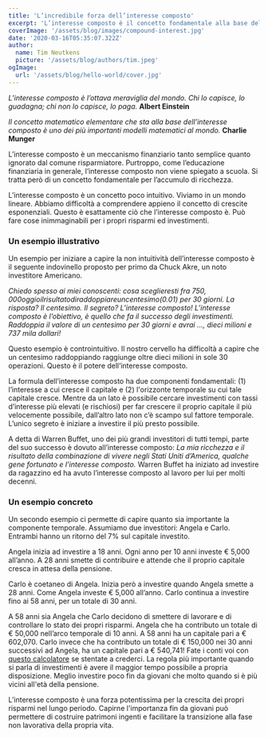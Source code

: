 ```yaml
---
title: 'L’incredibile forza dell’interesse composto'
excerpt: 'L’interesse composto è il concetto fondamentale alla base della ricchezza nel lungo termine.'
coverImage: '/assets/blog/images/compound-interest.jpg'
date: '2020-03-16T05:35:07.322Z'
author:
  name: Tim Neutkens
  picture: '/assets/blog/authors/tim.jpeg'
ogImage:
  url: '/assets/blog/hello-world/cover.jpg'
---
```


_L’interesse composto è l’ottava meraviglia del mondo. Chi lo capisce, lo guadagna; chi non lo capisce, lo paga._ **Albert Einstein**

_Il concetto matematico elementare che sta alla base dell’interesse composto è uno dei più importanti modelli matematici al mondo._ **Charlie Munger**

L’interesse composto è un meccanismo finanziario tanto semplice quanto ignorato dal comune risparmiatore. Purtroppo, come l’educazione finanziaria in generale, l’interesse composto non viene spiegato a scuola. Si tratta però di un concetto fondamentale per l’accumulo di ricchezza.

L’interesse composto è un concetto poco intuitivo. Viviamo in un mondo lineare. Abbiamo difficoltà a comprendere appieno il concetto di crescite esponenziali. Questo è esattamente ciò che l’interesse composto è. Può fare cose inimmaginabili per i propri risparmi ed investimenti.

### Un esempio illustrativo

Un esempio per iniziare a capire la non intuitività dell’interesse composto è il seguente indovinello proposto per primo da Chuck Akre, un noto investitore Americano.

_Chiedo spesso ai miei conoscenti: cosa sceglieresti fra $750,000 oggi o il risultato di raddoppiare un centesimo ($0.01) per 30 giorni. La risposta? Il centesimo. Il segreto? L’interesse composto! L’interesse composto è l’obiettivo, è quello che fa il successo degli investimenti. Raddoppia il valore di un centesimo per 30 giorni e avrai …, dieci milioni e 737 mila dollari!_

Questo esempio è controintuitivo. Il nostro cervello ha difficoltà a capire che un centesimo raddoppiando raggiunge oltre dieci milioni in sole 30 operazioni. Questo è il potere dell’interesse composto.

La formula dell’interesse composto ha due componenti fondamentali: (1) l’interesse a cui cresce il capitale e (2) l'orizzonte temporale su cui tale capitale cresce. Mentre da un lato è possibile cercare investimenti con tassi d’interesse più elevati (e rischiosi) per far crescere il proprio capitale il più velocemente possibile, dall’altro lato non c’è scampo sul fattore temporale. L’unico segreto è iniziare a investire il più presto possibile.

A detta di Warren Buffet, uno dei più grandi investitori di tutti tempi, parte del suo successo è dovuto all’interesse composto: _La mia ricchezza e il risultato della combinazione di vivere negli Stati Uniti d’America, qualche gene fortunato e l’interesse composto._ Warren Buffet ha iniziato ad investire da ragazzino ed ha avuto l’interesse composto al lavoro per lui per molti decenni.

### Un esempio concreto

Un secondo esempio ci permette di capire quanto sia importante la componente temporale. Assumiamo due investitori: Angela e Carlo. Entrambi hanno un ritorno del 7% sul capitale investito.

Angela inizia ad investire a 18 anni. Ogni anno per 10 anni investe € 5,000 all’anno. A 28 anni smette di contribuire e attende che il proprio capitale cresca in attesa della pensione.

Carlo è coetaneo di Angela. Inizia però a investire quando Angela smette a 28 anni. Come Angela investe € 5,000 all’anno. Carlo continua a investire fino ai 58 anni, per un totale di 30 anni.

A 58 anni sia Angela che Carlo decidono di smettere di lavorare e di controllare lo stato dei propri risparmi. Angela che ha contributo un totale di € 50,000 nell’arco temporale di 10 anni. A 58 anni ha un capitale pari a € 602,070. Carlo invece che ha contributo un totale di € 150,000 nei 30 anni successivi ad Angela, ha un capitale pari a € 540,741! Fate i conti voi con [questo
calcolatore](/calculators/composto) se stentate a crederci. La regola più importante quando si parla di investimenti è avere il maggior tempo possibile a propria disposizione. Meglio investire poco fin da giovani che molto quando si è più vicini all'età della pensione.

L’interesse composto è una forza potentissima per la crescita dei propri risparmi nel lungo periodo. Capirne l'importanza fin da giovani può permettere di costruire patrimoni ingenti e facilitare la transizione alla fase non lavorativa della propria vita.
